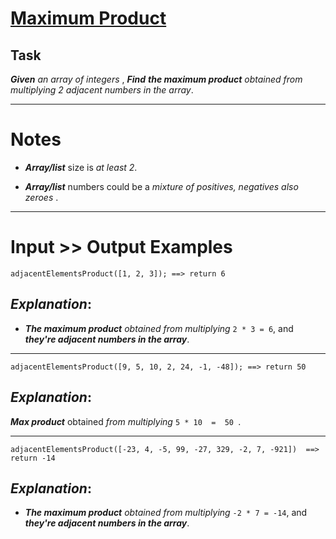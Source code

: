 # [Maximum Product ](https://www.codewars.com/kata/maximum-product "https://www.codewars.com/kata/5a4138acf28b82aa43000117")

## Task

**_Given_** *an array of integers* , **_Find_** **_the maximum product_** *obtained from multiplying 2 adjacent numbers in the array*.
____

# Notes

* **_Array/list_** size is *at least 2*.

* **_Array/list_** numbers could be a *mixture of positives, negatives also zeroes* .
___

# Input >> Output Examples
```
adjacentElementsProduct([1, 2, 3]); ==> return 6
```

## **_Explanation_**:

* **_The maximum product_** *obtained from multiplying* ` 2 * 3 = 6 `, and **_they're adjacent numbers in the array_**.
___
```
adjacentElementsProduct([9, 5, 10, 2, 24, -1, -48]); ==> return 50
```
## **_Explanation_**:
**_Max product_** obtained *from multiplying*   ``` 5 * 10  =  50  ```.
___
```
adjacentElementsProduct([-23, 4, -5, 99, -27, 329, -2, 7, -921])  ==>  return -14
```

## **_Explanation_**:

* **_The maximum product_** *obtained from multiplying* ` -2 * 7 = -14 `, and **_they're adjacent numbers in the array_**.